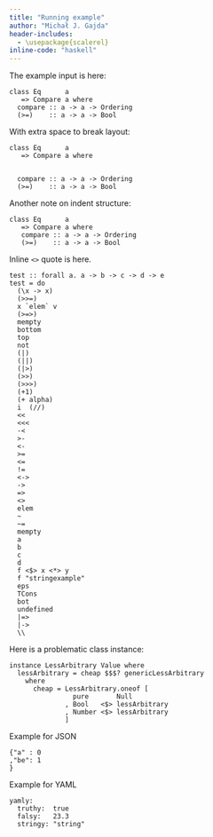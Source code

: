 ```yaml
---
title: "Running example"
author: "Michał J. Gajda"
header-includes:
  - \usepackage{scalerel}
inline-code: "haskell"
---
```


The example input is here:
```{.haskell}
class Eq      a
   => Compare a where
  compare :: a -> a -> Ordering
  (>=)    :: a -> a -> Bool
```

With extra space to break layout:

```{.haskell}
class Eq      a
   => Compare a where


  compare :: a -> a -> Ordering
  (>=)    :: a -> a -> Bool
```

Another note on indent structure:
```{.haskell}
class Eq      a
   => Compare a where
   compare :: a -> a -> Ordering
   (>=)    :: a -> a -> Bool
```

Inline `<>` quote is here.

```{.haskell}
test :: forall a. a -> b -> c -> d -> e
test = do
  (\x -> x)
  (>>=)
  x `elem` v
  (>=>)
  mempty
  bottom
  top
  not
  (|)
  (||)
  (|>)
  (>>)
  (>>>)
  (+1)
  (+ alpha)
  i  (//)
  <<
  <<<
  -<
  >-
  <-
  >=
  <=
  !=
  <->
  ->
  =>
  <>
  elem
  ~
  ~=
  mempty
  a
  b
  c
  d
  f <$> x <*> y
  f "stringexample"
  eps
  TCons
  bot
  undefined
  |=>
  |->
  \\
```

Here is a problematic class instance:

```{.haskell}
instance LessArbitrary Value where
  lessArbitrary = cheap $$$? genericLessArbitrary
    where
      cheap = LessArbitrary.oneof [
                pure       Null
              , Bool   <$> lessArbitrary
              , Number <$> lessArbitrary
              ]
```

Example for JSON
```{.json}
{"a" : 0
,"be": 1
}
```

Example for YAML
```{.yaml}
yamly:
  truthy:  true
  falsy:   23.3
  stringy: "string"
```
